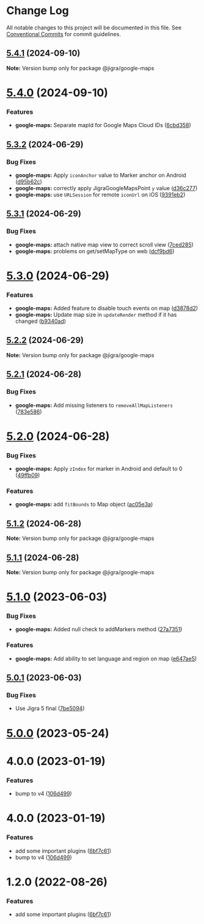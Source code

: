 # Change Log

All notable changes to this project will be documented in this file.
See [Conventional Commits](https://conventionalcommits.org) for commit guidelines.

## [5.4.1](https://github.com/familyjs/jigra-plugins/compare/@jigra/google-maps@5.4.0...@jigra/google-maps@5.4.1) (2024-09-10)

**Note:** Version bump only for package @jigra/google-maps

# [5.4.0](https://github.com/familyjs/jigra-plugins/compare/@jigra/google-maps@5.3.2...@jigra/google-maps@5.4.0) (2024-09-10)

### Features

- **google-maps:** Separate mapId for Google Maps Cloud IDs ([6cbd358](https://github.com/familyjs/jigra-plugins/commit/6cbd35838021d7bdb5402c03601c0680c67655df))

## [5.3.2](https://github.com/familyjs/jigra-plugins/compare/@jigra/google-maps@5.3.1...@jigra/google-maps@5.3.2) (2024-06-29)

### Bug Fixes

- **google-maps:** Apply `iconAnchor` value to Marker anchor on Android ([d95b62c](https://github.com/familyjs/jigra-plugins/commit/d95b62c42dd2c2065617a093109f4030213169ec))
- **google-maps:** correctly apply JigraGoogleMapsPoint `y` value ([d36c277](https://github.com/familyjs/jigra-plugins/commit/d36c27779eab29dbc44a1122cbf8d35a14178201))
- **google-maps:** use `URLSession` for remote `iconUrl` on iOS ([9391eb2](https://github.com/familyjs/jigra-plugins/commit/9391eb2dd21e5c6857d64af0cfec8cd2c2e12daa))

## [5.3.1](https://github.com/familyjs/jigra-plugins/compare/@jigra/google-maps@5.3.0...@jigra/google-maps@5.3.1) (2024-06-29)

### Bug Fixes

- **google-maps:** attach native map view to correct scroll view ([7ced285](https://github.com/familyjs/jigra-plugins/commit/7ced2851533b9f542c5bb9f7c7c3ccf821e04e44))
- **google-maps:** problems on get/setMapType on web ([dcf9bd6](https://github.com/familyjs/jigra-plugins/commit/dcf9bd6ab7a327d37a2f6c56bdd9443ef62d081e))

# [5.3.0](https://github.com/familyjs/jigra-plugins/compare/@jigra/google-maps@5.2.2...@jigra/google-maps@5.3.0) (2024-06-29)

### Features

- **google-maps:** Added feature to disable touch events on map ([d3878d2](https://github.com/familyjs/jigra-plugins/commit/d3878d27ca64f8663e2fec36e4bb01ff1cf1d172))
- **google-maps:** Update map size in `updateRender` method if it has changed ([b9340ad](https://github.com/familyjs/jigra-plugins/commit/b9340adfb136c50ee861f41f9f4915c199bc618a))

## [5.2.2](https://github.com/familyjs/jigra-plugins/compare/@jigra/google-maps@5.2.1...@jigra/google-maps@5.2.2) (2024-06-29)

**Note:** Version bump only for package @jigra/google-maps

## [5.2.1](https://github.com/familyjs/jigra-plugins/compare/@jigra/google-maps@5.2.0...@jigra/google-maps@5.2.1) (2024-06-28)

### Bug Fixes

- **google-maps:** Add missing listeners to `removeAllMapListeners` ([783e586](https://github.com/familyjs/jigra-plugins/commit/783e5862f5d78fa4b7ccfb73c5537b722a21a1c3))

# [5.2.0](https://github.com/familyjs/jigra-plugins/compare/@jigra/google-maps@5.1.2...@jigra/google-maps@5.2.0) (2024-06-28)

### Bug Fixes

- **google-maps:** Apply `zIndex` for marker in Android and default to 0 ([49ffb09](https://github.com/familyjs/jigra-plugins/commit/49ffb09a00ffc06a2f9be47e83f56335a5a363fc))

### Features

- **google-maps:** add `fitBounds` to Map object ([ac05e3a](https://github.com/familyjs/jigra-plugins/commit/ac05e3aa8f07ac544923ee75e37a10e6ed16469c))

## [5.1.2](https://github.com/familyjs/jigra-plugins/compare/@jigra/google-maps@5.1.1...@jigra/google-maps@5.1.2) (2024-06-28)

**Note:** Version bump only for package @jigra/google-maps

## [5.1.1](https://github.com/familyjs/jigra-plugins/compare/@jigra/google-maps@5.1.0...@jigra/google-maps@5.1.1) (2024-06-28)

**Note:** Version bump only for package @jigra/google-maps

# [5.1.0](https://github.com/familyjs/jigra-plugins/compare/@jigra/google-maps@5.0.1...@jigra/google-maps@5.1.0) (2023-06-03)

### Bug Fixes

- **google-maps:** Added null check to addMarkers method ([27a7351](https://github.com/familyjs/jigra-plugins/commit/27a7351651e589199a23ebc664d9cd3d5f29ecd5))

### Features

- **google-maps:** Add ability to set language and region on map ([e647ae5](https://github.com/familyjs/jigra-plugins/commit/e647ae5297a9bd157a9444edc856917d683eabed))

## [5.0.1](https://github.com/familyjs/jigra-plugins/compare/@jigra/google-maps@5.0.0...@jigra/google-maps@5.0.1) (2023-06-03)

### Bug Fixes

- Use Jigra 5 final ([7be5094](https://github.com/familyjs/jigra-plugins/commit/7be509425c5cc9f21b1f9e78794b2c6b76ca7702))

# [5.0.0](https://github.com/familyjs/jigra-plugins/compare/@jigra/google-maps@1.2.0...@jigra/google-maps@5.0.0) (2023-05-24)

# 4.0.0 (2023-01-19)

### Features

- bump to v4 ([106d499](https://github.com/familyjs/jigra-plugins/commit/106d49991e82a0505a82571530b73fcda020e7e4))

# 4.0.0 (2023-01-19)

### Features

- add some important plugins ([6bf7c61](https://github.com/navify/jigra-plugins/commit/6bf7c61ba5ad99cf0474cb2cc9599d0f8fedeb45))
- bump to v4 ([106d499](https://github.com/navify/jigra-plugins/commit/106d49991e82a0505a82571530b73fcda020e7e4))

# 1.2.0 (2022-08-26)

### Features

- add some important plugins ([6bf7c61](https://github.com/navify/jigra-plugins/commit/6bf7c61ba5ad99cf0474cb2cc9599d0f8fedeb45))
